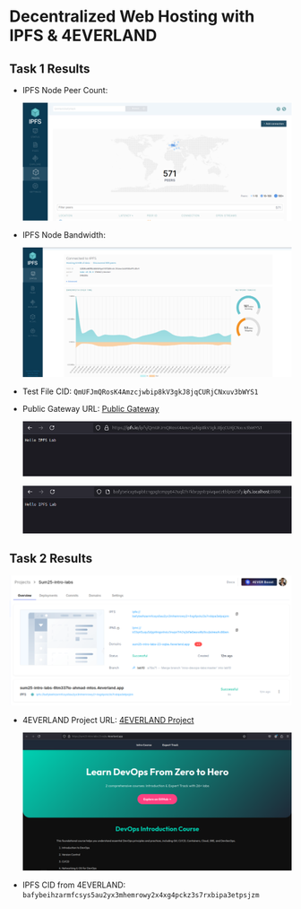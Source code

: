 # Decentralized Web Hosting with IPFS & 4EVERLAND

## Task 1 Results

- IPFS Node Peer Count:

    ![Peers](src/peers-connected.png)

- IPFS Node Bandwidth:

    ![Bandwidth](src/bandwidth.png)

- Test File CID: `QmUFJmQRosK4Amzcjwbip8kV3gkJ8jqCURjCNxuv3bWYS1`
- Public Gateway URL: [Public Gateway](https://ipfs.io/ipfs/QmUFJmQRosK4Amzcjwbip8kV3gkJ8jqCURjCNxuv3bWYS1)

    ![file on public gateway](src/show-file-public.png)

    ![file on local gateway](src/show-file-local.png)

## Task 2 Results

![4EVERLAND deployment](src/4-everland.png)

- 4EVERLAND Project URL: [4EVERLAND Project](https://sum25-intro-labs-6tm337lo-ahmad-mtos.4everland.app/)

    ![Website](src/website.png)

- IPFS CID from 4EVERLAND: `bafybeihzarmfcsys5au2yx3mhemrowy2x4xg4pckz3s7rxbipa3etpsjzm`
